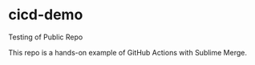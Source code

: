 # cicd-demo
Testing of Public Repo

This repo is a hands-on example of GitHub Actions with Sublime Merge.